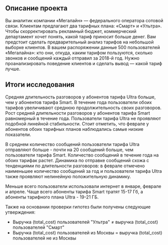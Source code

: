 ## Описание проекта

Вы аналитик компании «Мегалайн» — федерального оператора сотовой связи. Клиентам предлагают два тарифных плана: «Смарт» и «Ультра». Чтобы скорректировать рекламный бюджет, коммерческий департамент хочет понять, какой тариф приносит больше денег.
Вам предстоит сделать предварительный анализ тарифов на небольшой выборке клиентов. В вашем распоряжении данные 500 пользователей «Мегалайна»: кто они, откуда, каким тарифом пользуются, сколько звонков и сообщений каждый отправил за 2018-й год. Нужно проанализировать поведение клиентов и сделать вывод — какой тариф лучше.

## Итоги исследования

Средняя длительность разговоров у абонентов тарифа Ultra больше, чем у абонентов тарифа Smart. В течение года пользователи обоих тарифов увеличивают среднюю продолжительность своих разговоров. Рост средней длительности разговоров у абонентов тарифа Smart равномерный в течение года. Пользователи тарифа Ultra не проявляют подобной линейной стабильности. Стоит отметить, что феврале у абонентов обоих тарифных планов наблюдались самые низкие показатели.  

В среднем количество сообщений пользователи тарифа Ultra отправляют больше - почти на 20 сообщений больше, чем пользователи тарифа Smart. Количество сообщений в течение года на обоих тарифак растет. Динамика по отправке сообщений схожа с тенденциями по длительности разговоров: в феврале отмечено наименьшее количество сообщений за год и пользователи тарифа Ultra также проявляют нелинейную положительную динамику.  
 
Меньше всего пользователи использовали интернет в январе, феврале и апреле. Чаще всего абоненты тарифа Smart тратят 15-17 Гб, а абоненты тарифного плана Ultra - 19-21 ГБ.  

Также на основании проверки гипотез были получены следующие утверждения:  
- Выручка (total_cost) пользователей "Ультра" ≠ выручка (total_cost) пользователей "Смарт"
- Выручка (total_cost) пользователей из Москвы = выручка (total_cost) пользователей не из Москвы
